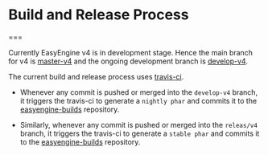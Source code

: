 # Build and Release Process
===

Currently EasyEngine v4 is in development stage. Hence the main branch for v4 is [master-v4](https://github.com/easyengine/easyengine/tree/master-v4) and the ongoing development branch is [develop-v4](https://github.com/easyengine/easyengine/tree/develop-v4).

The current build and release process uses [travis-ci](https://travis-ci.org/).

* Whenever any commit is pushed or merged into the `develop-v4` branch, it triggers the travis-ci to generate a `nightly phar` and commits it to the [easyengine-builds](https://github.com/easyengine/easyengine-builds) repository.

* Similarly, whenever any commit is pushed or merged into the `releas/v4` branch, it triggers the travis-ci to generate a `stable phar` and commits it to the [easyengine-builds](https://github.com/easyengine/easyengine-builds) repository.